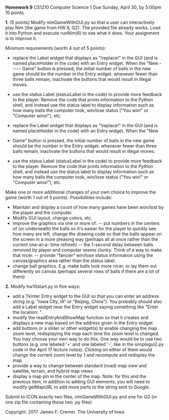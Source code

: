 **Homework 9**
CS1210 Computer Science 1
Due Sunday, April 30, by 5:00pm
10 points

**1.** (5 points) Modify nimGameWithGUI.py so that a user can interactively play Nim (the game from HW 6, Q2). The provided file already works. Load it
into Python and execute runNim(6) to see what it does. Your assignment is to improve it.

Minimum requirements (worth 4 out of 5 points):
- replace the Label widget that displays as "!replace!" in the GUI (and is named placeHolder in the code) with an Entry widget. When the "New - ---- Game" button is pressed, the initial number of balls in the new game should be the number in the Entry widget.
whenever fewer than three balls remain, inactivate the buttons that would result in illegal moves.
- use the status Label (statusLabel in the code) to provide more feedback to the player. Remove the code that prints information to the Python shell, and instead use the status label to display information such as how many balls the computer took, win/lose status ("You win!" or "Computer wins!"), etc.

- replace the Label widget that displays as "!replace!" in the GUI (and is named placeHolder in the code) with an Entry widget. When the "New
- Game" button is pressed, the initial number of balls in the new game should be the number in the Entry widget.
whenever fewer than three balls remain, inactivate the buttons that would result in illegal moves.
- use the status Label (statusLabel in the code) to provide more feedback to the player. Remove the code that prints information to the Python shell,
and instead use the status label to display information such as how many balls the computer took, win/lose status ("You win!" or "Computer
wins!"), etc.

Make one or more additional changes of your own choice to improve the game (worth 1 out of 5 points). Possibilities include:


- Maintain and display a count of how many games have been won/lost by the player and the computer.
- Modify GUI layout, change colors, etc.
- improve the graphics via one or more of:
-- put numbers in the centers of (or underneath) the balls so it's easier for the player to quickly see how many are left,
change the drawing code so that the balls appear on the screen in a more pleasing way (perhaps all at once rather than the current one-at-a-
time refresh)
-- the 1-second delay between balls removed by player and computer seems clunky. Think of a way to make that nicer.
-- provide "fancier" win/lose status information using the canvas/graphics area rather than the status label.
- change ball graphics. E.g. make balls look more nicer, or lay them out differently on canvas (perhaps several rows of balls if there are a lot of
them)

**2.** Modify hw10start.py in five ways:

- add a Tkinter Entry widget to the GUI so that you can enter an address string (e.g. "Iowa City, IA" or "Beijing, China"). You probably should also
 add a Label widget near the Entry widget saying something like "Enter the location: ".
- modify the readEntryAndShowMap function so that it creates and displays a new map based on the address given in the Entry widget
- add buttons or a slider or other widget(s) to enable changing the map zoom level, redisplaying the map each time the zoom level is changed. You
may choose your own way to do this. One way would be to use two buttons (e.g. one labeled '+' and one labeled '-', like in the simplegui2.py code in
the April 17 lecture notes). Clicking on either of them would change the current zoom level by 1 and recompute and redisplay the map.
- provide a way to change between standard (road) map view and satellite, terrain, and hybrid map views
- display a map pin in the center of the map. Note: for this and the previous item, in addition to adding GUI elements, you will need to modify
getMapURL to add more parts to the string sent to Google.

Submit to ICON exactly two files, nimGameWithGUI.py and one for Q2 (or one zip file containing those two .py files)

Copyright. 2017. James F. Cremer. The University of Iowa


